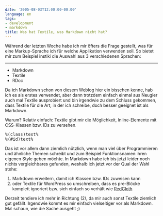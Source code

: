 ```yaml
---
date: '2005-08-03T12:00:00-00:00'
language: en
tags:
- development
- markdown
title: Was hat Textile, was Markdown nicht hat?
---
```



Während der letzten Woche habe ich mir öfters die Frage gestellt, was für eine Markup-Sprache ich für welche Applikation verwenden soll. So bietet mir zum Beispiel instiki die Auswahl aus 3 verschiedenen Sprachen:


-------------------------------


* Markdown
* Textile
* RDoc

Da ich Markdown schon von diesem Weblog hier ein bisschen kenne, hab ich es als erstes verwendet, aber dann trotzdem einfach einmal aus Neugier auch mal Textile ausprobiert und bin irgendwie zu dem Schluss gekommen, dass Textile für die Art, in der ich schreibe, doch besser geeignet ist als Markdown.

Warum? Relativ einfach: Textile gibt mir die Möglichkeit, Inline-Elemente mit CSS-Klassen bzw. IDs zu versehen.

<pre>%(class)text%
%(#id)text%</pre>

Das ist vor allem dann ziemlich nützlich, wenn man viel über Programmieren und ähnliche Themen schreibt und zum Beispiel Funktionsnamen ihren eigenen Style geben möchte. In Markdown habe ich bis jetzt leider noch nichts vergleichbares gefunden, weshalb ich jetzt vor der Qual der Wahl stehe:

1. Markdown erweitern, damit ich Klassen bzw. IDs zuweisen kann
2. oder Textile für WordPress so umschreiben, dass es pre-Blöcke komplett ignoriert bzw. sich einfach so verhält wie <a href="http://www.whytheluckystiff.net/ruby/redcloth/">RedCloth</a>

Derzeit tendiere ich mehr in Richtung (2), da mir auch sonst Textile ziemlich gut gefällt. Irgendwie kommt es mir einfach vielseitiger vor als Markdown. Mal schaun, wie die Sache ausgeht ;)
